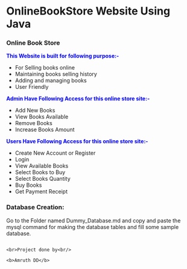 # OnlineBookStore Website Using Java 
### Online Book Store
<span style="color:blue">**This Website is built for following purpose:-**</span>
- For Selling books online
- Maintaining books selling history
- Adding and managing books
- User Friendly


<span style="color:blue">**Admin Have Following Access for this online store site:-**</span>
- Add New Books
- View Books Available
- Remove Books
- Increase Books Amount

<span style="color:blue">**Users Have Following Access for this online store site:-**</span>
- Create New Account or Register
- Login
- View Available Books
- Select Books to Buy
- Select Books Quantity
- Buy Books
- Get Payment Receipt


### Database Creation:

Go to the Folder named Dummy_Database.md and copy and paste the mysql command for making the database tables and fill some sample database.



                                                                                                        <br>Project done by<br/>
                                                                                                         <b>Amruth DD</b>
